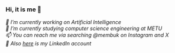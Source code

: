 ### Hi, it is me 👋
*🔭 I’m currently working on Artificial Intelligence*  
*🌱 I’m currently studying computer science engineering at METU*  
*📫 You can reach me via searching @membuk on Instagram and X*  
*💬 Also [here](https://www.linkedin.com/in/mehmet-keke%C3%A7/?locale=en_US) is my LinkedIn account*

<!--
**membuk/membuk** is a ✨ _special_ ✨ repository because its `README.md` (this file) appears on your GitHub profile.

Here are some ideas to get you started:

- 🔭 I’m currently working on ...
- 🌱 I’m currently learning ...
- 👯 I’m looking to collaborate on ...
- 🤔 I’m looking for help with ...
- 💬 Ask me about ...
- 📫 How to reach me: ...
- 😄 Pronouns: ...
- ⚡ Fun fact: ...
-->

